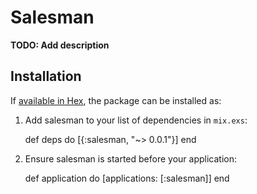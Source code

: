 # Salesman

**TODO: Add description**

## Installation

If [available in Hex](https://hex.pm/docs/publish), the package can be installed as:

  1. Add salesman to your list of dependencies in `mix.exs`:

        def deps do
          [{:salesman, "~> 0.0.1"}]
        end

  2. Ensure salesman is started before your application:

        def application do
          [applications: [:salesman]]
        end

